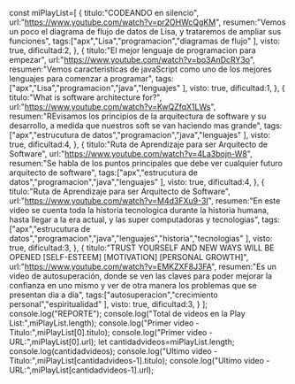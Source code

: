 const miPlayList=[
    {
        titulo:"CODEANDO en silencio",
        url:"https://www.youtube.com/watch?v=pr2OHWcQgKM",
        resumen:"Vemos un poco el diagrama de flujo de datos de Lisa, y trataremos de ampliar sus funciones",
        tags:["apx","Lisa","programacion","diagramas de flujo"
        ],
        visto: true,
        dificultad:2,
    },
    {
        titulo:"El mejor lenguaje de programacion para empezar",
        url:"https://www.youtube.com/watch?v=bo3AnDcRY3o",
        resumen:"Vemos caracteristicas de javaScript como uno de los mejores lenguajes para comenzar a programar",
        tags:["apx","Lisa","programacion","java","lenguajes"
        ],
        visto: true,
        dificultad:1,
    },
    {
        titulo:"What is software architecture for?",
        url:"https://www.youtube.com/watch?v=KwQZfqX1LWs",
        resumen:"REvisamos los principios de la arquitectura de software y su desarrollo, a medida que nuestros soft se van haciendo mas grande",
        tags:["apx","estrucutura de datos","programacion","java","lenguajes"
        ],
        visto: true,
        dificultad:4,
    },
    {
        titulo:"Ruta de Aprendizaje para ser Arquitecto de Software",
        url:"https://www.youtube.com/watch?v=4La3bojn-W8",
        resumen:"Se habla de los puntos principales que debe ver cualquier futuro arquitecto de software",
        tags:["apx","estrucutura de datos","programacion","java","lenguajes"
        ],
        visto: true,
        dificultad:4,
    },
    {
        titulo:"Ruta de Aprendizaje para ser Arquitecto de Software",
        url:"https://www.youtube.com/watch?v=M4d3FXu9-3I",
        resumen:"En este video se cuenta toda la historia tecnologica durante la historia humana, hasta llegar a la era actual, y las super computadoras y tecnologias",
        tags:["apx","estrucutura de datos","programacion","java","lenguajes","historia","tecnologias"
        ],
        visto: true,
        dificultad:3,
    },
    {
        titulo:"TRUST YOURSELF AND NEW WAYS WILL BE OPENED [SELF-ESTEEM] [MOTIVATION] [PERSONAL GROWTH]",
        url:"https://www.youtube.com/watch?v=EMKZXF8J3FA",
        resumen:"Es un video de autosuperación, donde se ven las claves para poder mejorar la confianza en uno mismo y ver de otra manera los problemas que se presentan dia a dia",
        tags:["autosuperacion","crecimiento personal","espiritualidad"
        ],
        visto: true,
        dificultad:3,
    }
];
console.log("REPORTE");
console.log("Total de videos en la Play List:",miPlayList.length);
console.log("Primer video - Titulo:",miPlayList[0].titulo);
console.log("Primer video - URL:",miPlayList[0].url);
let cantidadvideos=miPlayList.length;
console.log(cantidadvideos);
console.log("Ultimo video - Titulo:",miPlayList[cantidadvideos-1].titulo);
console.log("Ultimo video - URL:",miPlayList[cantidadvideos-1].url);
